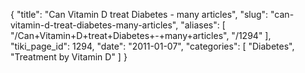 {
  "title": "Can Vitamin D treat Diabetes - many articles",
  "slug": "can-vitamin-d-treat-diabetes-many-articles",
  "aliases": [
    "/Can+Vitamin+D+treat+Diabetes+-+many+articles",
    "/1294"
  ],
  "tiki_page_id": 1294,
  "date": "2011-01-07",
  "categories": [
    "Diabetes",
    "Treatment by Vitamin D"
  ]
}

